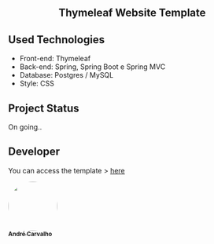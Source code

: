 <div align="center">
<h2>Thymeleaf Website Template</h2>
</div>

<h2> Used Technologies </h2>
<ul>
<li> Front-end: Thymeleaf</li>
<li> Back-end:  Spring, Spring Boot e Spring MVC </li>
<li> Database:  Postgres / MySQL </li>
<li> Style:  CSS </li>
</ul>

<h2> Project Status </h2>
<p> On going..️<p>
<h2> Developer</h2>
<p> You can access the template > <a href="https://thymeleaf-website-template.herokuapp.com/home">here</a></p>
<a href="https://github.com/andreltcarvalho"><img style="border-radius: 50%;" src="https://avatars0.githubusercontent.com/u/53447567?s=460&v=4" width="100px;"   alt=""/><br /><sub><b>
André Carvalho</b></sub></a>

